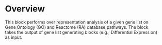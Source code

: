 # Overview

This block performs over representation analysis of a given gene list on Gene Ontology (GO) and Reactome (RA) database pathways. The block takes the output of gene list generating blocks (e.g., Differential Expression) as input.
